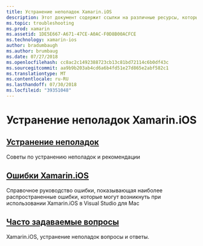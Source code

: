 ```yaml
---
title: Устранение неполадок Xamarin.iOS
description: Этот документ содержит ссылки на различные ресурсы, которые предоставляют сведения об устранении неполадок для Xamarin.iOS, список потенциальных ошибок, при создании приложений Xamarin.iOS и часто задаваемые вопросы.
ms.topic: troubleshooting
ms.prod: xamarin
ms.assetid: 1DE5E667-A671-47CE-A0AC-F0D8B00ACFCE
ms.technology: xamarin-ios
author: bradumbaugh
ms.author: brumbaug
ms.date: 07/27/2018
ms.openlocfilehash: cc8ac2c1492388723cb13c81bd72114c6b0df43c
ms.sourcegitcommit: aa9b9b203ab4cd6a6b4fd51e27d865e2abf582c1
ms.translationtype: MT
ms.contentlocale: ru-RU
ms.lasthandoff: 07/30/2018
ms.locfileid: "39351048"
---
```

# <a name="troubleshooting-xamarinios"></a>Устранение неполадок Xamarin.iOS

## <a name="troubleshootingiostroubleshootingtroubleshootingmd"></a>[Устранение неполадок](~/ios/troubleshooting/troubleshooting.md)

Советы по устранению неполадок и рекомендации

## <a name="xamarinios-errorsiostroubleshootingmtouch-errorsmd"></a>[Ошибки Xamarin.iOS](~/ios/troubleshooting/mtouch-errors.md)

Справочное руководство ошибки, показывающая наиболее распространенные ошибки, которые могут возникнуть при использовании Xamarin.iOS в Visual Studio для Mac

## <a name="frequently-asked-questionsquestionsindexmd"></a>[Часто задаваемые вопросы](questions/index.md)

Xamarin.iOS, устранение неполадок вопросы и ответы.
